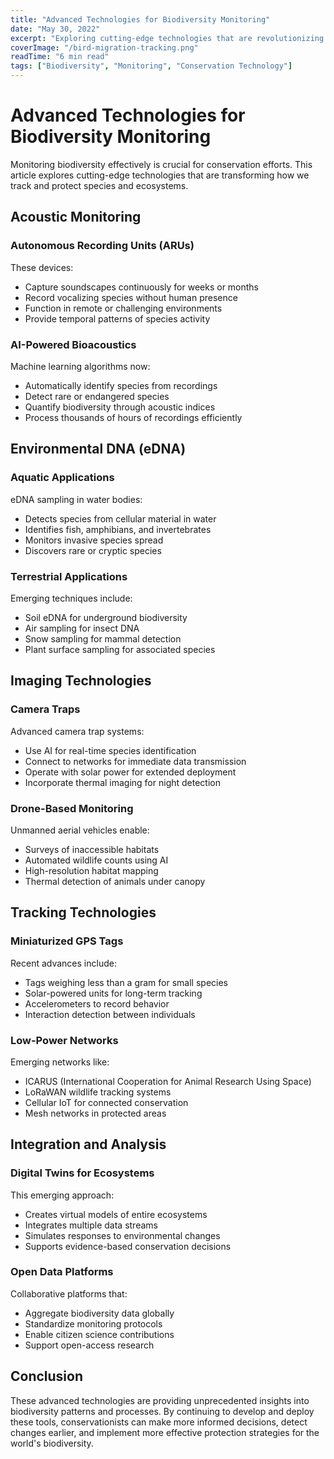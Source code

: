 ```yaml
---
title: "Advanced Technologies for Biodiversity Monitoring"
date: "May 30, 2022"
excerpt: "Exploring cutting-edge technologies that are revolutionizing how we monitor and protect biodiversity"
coverImage: "/bird-migration-tracking.png"
readTime: "6 min read"
tags: ["Biodiversity", "Monitoring", "Conservation Technology"]
---
```


# Advanced Technologies for Biodiversity Monitoring

Monitoring biodiversity effectively is crucial for conservation efforts. This article explores cutting-edge technologies that are transforming how we track and protect species and ecosystems.

## Acoustic Monitoring

### Autonomous Recording Units (ARUs)

These devices:
- Capture soundscapes continuously for weeks or months
- Record vocalizing species without human presence
- Function in remote or challenging environments
- Provide temporal patterns of species activity

### AI-Powered Bioacoustics

Machine learning algorithms now:
- Automatically identify species from recordings
- Detect rare or endangered species
- Quantify biodiversity through acoustic indices
- Process thousands of hours of recordings efficiently

## Environmental DNA (eDNA)

### Aquatic Applications

eDNA sampling in water bodies:
- Detects species from cellular material in water
- Identifies fish, amphibians, and invertebrates
- Monitors invasive species spread
- Discovers rare or cryptic species

### Terrestrial Applications

Emerging techniques include:
- Soil eDNA for underground biodiversity
- Air sampling for insect DNA
- Snow sampling for mammal detection
- Plant surface sampling for associated species

## Imaging Technologies

### Camera Traps

Advanced camera trap systems:
- Use AI for real-time species identification
- Connect to networks for immediate data transmission
- Operate with solar power for extended deployment
- Incorporate thermal imaging for night detection

### Drone-Based Monitoring

Unmanned aerial vehicles enable:
- Surveys of inaccessible habitats
- Automated wildlife counts using AI
- High-resolution habitat mapping
- Thermal detection of animals under canopy

## Tracking Technologies

### Miniaturized GPS Tags

Recent advances include:
- Tags weighing less than a gram for small species
- Solar-powered units for long-term tracking
- Accelerometers to record behavior
- Interaction detection between individuals

### Low-Power Networks

Emerging networks like:
- ICARUS (International Cooperation for Animal Research Using Space)
- LoRaWAN wildlife tracking systems
- Cellular IoT for connected conservation
- Mesh networks in protected areas

## Integration and Analysis

### Digital Twins for Ecosystems

This emerging approach:
- Creates virtual models of entire ecosystems
- Integrates multiple data streams
- Simulates responses to environmental changes
- Supports evidence-based conservation decisions

### Open Data Platforms

Collaborative platforms that:
- Aggregate biodiversity data globally
- Standardize monitoring protocols
- Enable citizen science contributions
- Support open-access research

## Conclusion

These advanced technologies are providing unprecedented insights into biodiversity patterns and processes. By continuing to develop and deploy these tools, conservationists can make more informed decisions, detect changes earlier, and implement more effective protection strategies for the world's biodiversity.
